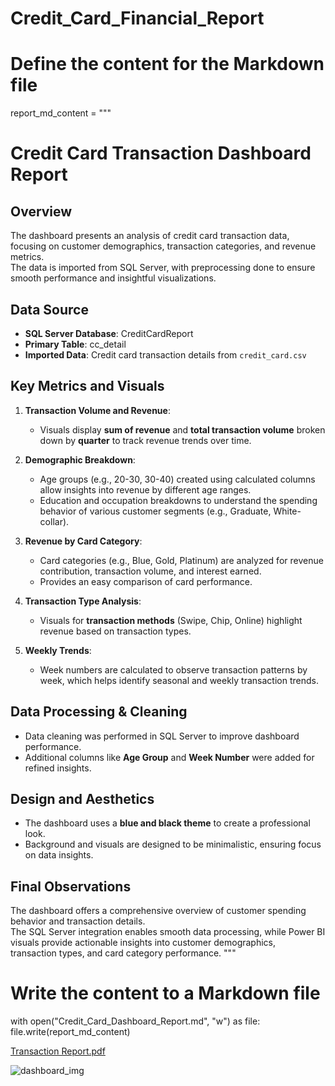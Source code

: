 # Credit_Card_Financial_Report
# Define the content for the Markdown file
report_md_content = """
# Credit Card Transaction Dashboard Report

## Overview
The dashboard presents an analysis of credit card transaction data, focusing on customer demographics, transaction categories, and revenue metrics.  
The data is imported from SQL Server, with preprocessing done to ensure smooth performance and insightful visualizations.

## Data Source
- **SQL Server Database**: CreditCardReport  
- **Primary Table**: cc_detail  
- **Imported Data**: Credit card transaction details from `credit_card.csv`  

## Key Metrics and Visuals
1. **Transaction Volume and Revenue**:  
   - Visuals display **sum of revenue** and **total transaction volume** broken down by **quarter** to track revenue trends over time.

2. **Demographic Breakdown**:  
   - Age groups (e.g., 20-30, 30-40) created using calculated columns allow insights into revenue by different age ranges.  
   - Education and occupation breakdowns to understand the spending behavior of various customer segments (e.g., Graduate, White-collar).

3. **Revenue by Card Category**:  
   - Card categories (e.g., Blue, Gold, Platinum) are analyzed for revenue contribution, transaction volume, and interest earned.  
   - Provides an easy comparison of card performance.

4. **Transaction Type Analysis**:  
   - Visuals for **transaction methods** (Swipe, Chip, Online) highlight revenue based on transaction types.

5. **Weekly Trends**:  
   - Week numbers are calculated to observe transaction patterns by week, which helps identify seasonal and weekly transaction trends.

## Data Processing & Cleaning
- Data cleaning was performed in SQL Server to improve dashboard performance.  
- Additional columns like **Age Group** and **Week Number** were added for refined insights.

## Design and Aesthetics
- The dashboard uses a **blue and black theme** to create a professional look.  
- Background and visuals are designed to be minimalistic, ensuring focus on data insights.

## Final Observations
The dashboard offers a comprehensive overview of customer spending behavior and transaction details.  
The SQL Server integration enables smooth data processing, while Power BI visuals provide actionable insights into customer demographics,  
transaction types, and card category performance.
"""

# Write the content to a Markdown file
with open("Credit_Card_Dashboard_Report.md", "w") as file:
    file.write(report_md_content)


[Transaction Report.pdf](https://github.com/user-attachments/files/17589317/Transaction.Report.pdf)

![dashboard_img](https://github.com/user-attachments/assets/be7f6ba1-f52f-4a67-833f-bf95cac40ac4)
